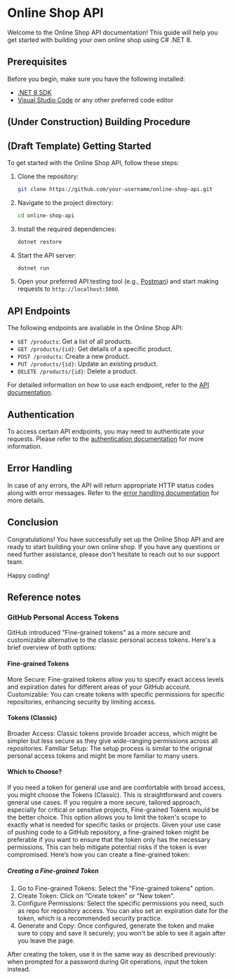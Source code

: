 # Online Shop API

Welcome to the Online Shop API documentation! This guide will help you get started with building your own online shop using C# .NET 8.

## Prerequisites

Before you begin, make sure you have the following installed:

- [.NET 8 SDK](https://dotnet.microsoft.com/download/dotnet/8.0)
- [Visual Studio Code](https://code.visualstudio.com/) or any other preferred code editor

## (Under Construction) Building Procedure




## (Draft Template) Getting Started

To get started with the Online Shop API, follow these steps:

1. Clone the repository:

    ```bash
    git clone https://github.com/your-username/online-shop-api.git
    ```

2. Navigate to the project directory:

    ```bash
    cd online-shop-api
    ```

3. Install the required dependencies:

    ```bash
    dotnet restore
    ```

4. Start the API server:

    ```bash
    dotnet run
    ```

5. Open your preferred API testing tool (e.g., [Postman](https://www.postman.com/)) and start making requests to `http://localhost:5000`.

## API Endpoints

The following endpoints are available in the Online Shop API:

- `GET /products`: Get a list of all products.
- `GET /products/{id}`: Get details of a specific product.
- `POST /products`: Create a new product.
- `PUT /products/{id}`: Update an existing product.
- `DELETE /products/{id}`: Delete a product.

For detailed information on how to use each endpoint, refer to the [API documentation](https://your-api-documentation-url).

## Authentication

To access certain API endpoints, you may need to authenticate your requests. Please refer to the [authentication documentation](https://your-authentication-documentation-url) for more information.

## Error Handling

In case of any errors, the API will return appropriate HTTP status codes along with error messages. Refer to the [error handling documentation](https://your-error-handling-documentation-url) for more details.

## Conclusion

Congratulations! You have successfully set up the Online Shop API and are ready to start building your own online shop. If you have any questions or need further assistance, please don't hesitate to reach out to our support team.

Happy coding!


## Reference notes

### GitHub Personal Access Tokens
GitHub introduced "Fine-grained tokens" as a more secure and customizable alternative to the classic personal access tokens. Here's a brief overview of both options:
#### Fine-grained Tokens
More Secure: Fine-grained tokens allow you to specify exact access levels and expiration dates for different areas of your GitHub account.
Customizable: You can create tokens with specific permissions for specific repositories, enhancing security by limiting access.
#### Tokens (Classic)
Broader Access: Classic tokens provide broader access, which might be simpler but less secure as they give wide-ranging permissions across all repositories.
Familiar Setup: The setup process is similar to the original personal access tokens and might be more familiar to many users.
#### Which to Choose?
If you need a token for general use and are comfortable with broad access, you might choose the Tokens (Classic). This is straightforward and covers general use cases.
If you require a more secure, tailored approach, especially for critical or sensitive projects, Fine-grained Tokens would be the better choice. This option allows you to limit the token's scope to exactly what is needed for specific tasks or projects.
Given your use case of pushing code to a GitHub repository, a fine-grained token might be preferable if you want to ensure that the token only has the necessary permissions. This can help mitigate potential risks if the token is ever compromised. Here’s how you can create a fine-grained token:

##### Creating a Fine-grained Token
1. Go to Fine-grained Tokens: Select the "Fine-grained tokens" option.
2. Create Token: Click on “Create token” or "New token".
3. Configure Permissions: Select the specific permissions you need, such as repo for repository access. You can also set an expiration date for the token, which is a recommended security practice.
4. Generate and Copy: Once configured, generate the token and make sure to copy and save it securely; you won't be able to see it again after you leave the page.

After creating the token, use it in the same way as described previously: when prompted for a password during Git operations, input the token instead.
